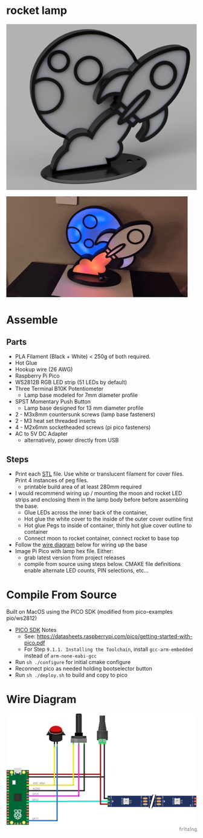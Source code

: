 # rocket lamp

![render](model/rocket-lamp.png)

![animated](model/rocket-view.gif)

# Assemble

## Parts

* PLA Filament (Black + White) < 250g of both required.
* Hot Glue
* Hookup wire (26 AWG)
* Raspberry Pi Pico
* WS2812B RGB LED strip (51 LEDs by default)
* Three Terminal B10K Potentiometer
  * Lamp base modeled for 7mm diameter profile 
* SPST Momentary Push Button
  * Lamp base designed for 13 mm diameter profile
* 2 - M3x8mm countersunk screws (lamp base fasteners)
* 2 - M3 heat set threaded inserts
* 4 - M2x6mm socketheaded screws (pi pico fasteners)
* AC to 5V DC Adapter
  * alternatively, power directly from USB


## Steps

* Print each [STL](/model/stl) file. Use white or translucent filament for cover files. Print 4 instances of peg files.
  * printable build area of at least 280mm required
* I would recommend wiring up / mounting the moon and rocket LED strips and enclosing them in the lamp body before before assembling the base.
  * Glue LEDs across the inner back of the container, 
  * Hot glue the white cover to the inside of the outer cover outline first
  * Hot glue Pegs to inside of container, thinly hot glue cover outline to container
  * Connect moon to rocket container, connect rocket to base top
* Follow the [wire diagram](wire/rocket-lamp_bb.png) below for wiring up the base
* Image Pi Pico with lamp hex file. Either:
  * grab latest version from project releases
  * compile from source using steps below. CMAKE file definitions enable alternate LED counts, PIN selections, etc...
  
# Compile From Source

Built on MacOS using the PICO SDK (modified from pico-examples pio/ws2812)

* [PICO SDK](https://github.com/raspberrypi/pico-sdk) Notes 
  * See: https://datasheets.raspberrypi.com/pico/getting-started-with-pico.pdf
  * For Step `9.1.1. Installing the Toolchain`, install `gcc-arm-embedded` instead of `arm-none-eabi-gcc`
* Run `sh ./configure` for initial cmake configure
* Reconnect pico as needed holding bootselector button
* Run `sh ./deploy.sh` to build and copy to pico

# Wire Diagram

![bread board](wire/rocket-lamp_bb.png)